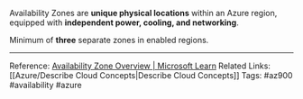 Availability Zones are **unique physical locations** within an Azure region, equipped with **independent power, cooling, and networking**.

Minimum of **three** separate zones in enabled regions.

---

Reference:
[Availability Zone Overview | Microsoft Learn](https://docs.microsoft.com/en-us/azure/availability-zones/az-overview)
Related Links:
[[Azure/Describe Cloud Concepts|Describe Cloud Concepts]]
Tags:
#az900 #availability #azure 
